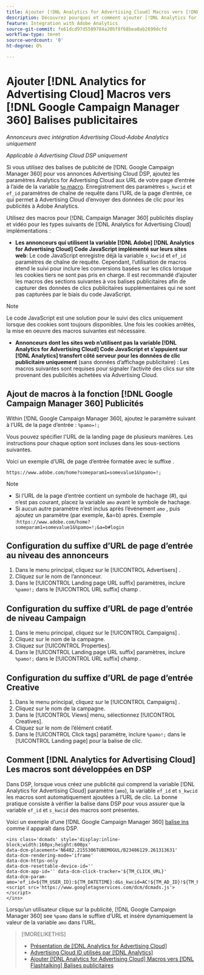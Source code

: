 ```yaml
---
title: Ajouter [!DNL Analytics for Advertising Cloud] Macros vers [!DNL Google Campaign Manager 360] Balises publicitaires
description: Découvrez pourquoi et comment ajouter [!DNL Analytics for Advertising Cloud] des macros à [!DNL Google Campaign Manager 360] balises publicitaires
feature: Integration with Adobe Analytics
source-git-commit: fe61dcd97d5509784a20bf8f68bea0ab2699dcfd
workflow-type: tm+mt
source-wordcount: '0'
ht-degree: 0%

---
```


# Ajouter [!DNL Analytics for Advertising Cloud] Macros vers [!DNL Google Campaign Manager 360] Balises publicitaires

*Annonceurs avec intégration Advertising Cloud-Adobe Analytics uniquement*

*Applicable à Advertising Cloud DSP uniquement*

Si vous utilisez des balises de publicité de [!DNL Google Campaign Manager 360] pour vos annonces Advertising Cloud DSP, ajoutez les paramètres Analytics for Advertising Cloud aux URL de votre page d’entrée à l’aide de la variable [`%p` macro](https://support.google.com/campaignmanager/table/6096962). Enregistrement des paramètres `s_kwcid` et `ef_id` paramètres de chaîne de requête dans l’URL de la page d’entrée, ce qui permet à Advertising Cloud d’envoyer des données de clic pour les publicités à Adobe Analytics.

Utilisez des macros pour [!DNL Campaign Manager 360] publicités display et vidéo pour les types suivants de [!DNL Analytics for Advertising Cloud] implémentations :

* **Les annonceurs qui utilisent la variable [!DNL Adobe] [!DNL Analytics for Advertising Cloud] Code JavaScript implémenté sur leurs sites web**: Le code JavaScript enregistre déjà la variable `s_kwcid` et `ef_id` paramètres de chaîne de requête. Cependant, l’utilisation de macros étend le suivi pour inclure les conversions basées sur les clics lorsque les cookies tiers ne sont pas pris en charge. Il est recommandé d’ajouter les macros des sections suivantes à vos balises publicitaires afin de capturer des données de clics publicitaires supplémentaires qui ne sont pas capturées par le biais du code JavaScript.

>[!NOTE]
>
>Le code JavaScript est une solution pour le suivi des clics uniquement lorsque des cookies sont toujours disponibles. Une fois les cookies arrêtés, la mise en oeuvre des macros suivantes est nécessaire.

* **Annonceurs dont les sites web n’utilisent pas la variable [!DNL Analytics for Advertising Cloud] Code JavaScript et s’appuient sur [!DNL Analytics] transfert côté serveur pour les données de clic publicitaire uniquement** (sans données d’affichage publicitaire) : Les macros suivantes sont requises pour signaler l’activité des clics sur site provenant des publicités achetées via Advertising Cloud.

## Ajout de macros à la fonction [!DNL Google Campaign Manager 360] Publicités

Within [!DNL Google Campaign Manager 360], ajoutez le paramètre suivant à l’URL de la page d’entrée : `%pamo=!;`

Vous pouvez spécifier l&#39;URL de la landing page de plusieurs manières. Les instructions pour chaque option sont incluses dans les sous-sections suivantes.

Voici un exemple d’URL de page d’entrée formatée avec le suffixe .

```
https://www.adobe.com/home?someparam1=somevalue1&%pamo=!;
```

>[!NOTE]
>
>
>* Si l’URL de la page d’entrée contient un symbole de hachage (#), qui n’est pas courant, placez la variable `amo` avant le symbole de hachage.
>* Si aucun autre paramètre n’est inclus après l’événement `amo` , puis ajoutez un paramètre (par exemple, &amp;a=b) après. Exemple :`https://www.adobe.com/home?someparam1=somevalue1&%pamo=!;&a=b#login`


## Configuration du suffixe d’URL de page d’entrée au niveau des annonceurs

1. Dans le menu principal, cliquez sur le [!UICONTROL Advertisers] .
1. Cliquez sur le nom de l’annonceur.
1. Dans le [!UICONTROL Landing page URL suffix] paramètres, inclure `%pamo!;` dans le [!UICONTROL URL suffix] champ .

## Configuration du suffixe d’URL de page d’entrée de niveau Campaign

1. Dans le menu principal, cliquez sur le [!UICONTROL Campaigns] .
1. Cliquez sur le nom de la campagne.
1. Cliquez sur [!UICONTROL Properties].
1. Dans le [!UICONTROL Landing page URL suffix] paramètres, inclure `%pamo!;` dans le [!UICONTROL URL suffix] champ .

## Configuration du suffixe d’URL de page d’entrée Creative

1. Dans le menu principal, cliquez sur le [!UICONTROL Campaigns] .
1. Cliquez sur le nom de la campagne.
1. Dans le [!UICONTROL Views] menu, sélectionnez [!UICONTROL Creatives].
1. Cliquez sur le nom de l’élément créatif.
1. Dans le [!UICONTROL Click tags] paramètre, inclure `%pamo!;` dans le [!UICONTROL Landing page] pour la balise de clic.

## Comment [!DNL Analytics for Advertising Cloud] Les macros sont développées en DSP

Dans DSP, lorsque vous créez une publicité qui comprend la variable [!DNL Analytics for Advertising Cloud] paramètre (`amo`), la variable `ef_id` et `s_kwcid` les macros sont automatiquement ajoutées à l’URL de clic. La bonne pratique consiste à vérifier la balise dans DSP pour vous assurer que la variable `ef_id` et `s_kwcid` des macros sont présentes.

Voici un exemple d’une [!DNL Google Campaign Manager 360] [balise ins](https://support.google.com/campaignmanager/answer/6080468) comme il apparaît dans DSP.

```
<ins class='dcmads' style='display:inline-block;width:160px;height:600px'
data-dcm-placement='N6482.2155306TUBEMOGUL/B23486129.261313631'
data-dcm-rendering-mode='iframe'
data-dcm-https-only
data-dcm-resettable-device-id=''
data-dcm-app-id='' data-dcm-click-tracker='${TM_CLICK_URL}'
data-dcm-param-amo='ef_id=${TM_USER_ID}:${TM_DATETIME}:d&s_kwcid=AC!${TM_AD_ID}!${TM_PLACEMENT_ID}'>
<script src='https://www.googletagservices.com/dcm/dcmads.js'></script>
</ins>
```

Lorsqu’un utilisateur clique sur la publicité, [!DNL Google Campaign Manager 360] see `%pamo` dans le suffixe d’URL et insère dynamiquement la valeur de la variable `amo` dans l’URL.


>[!MORELIKETHIS]
>
>* [Présentation de [!DNL Analytics for Advertising Cloud]](overview.md)
>* [Advertising Cloud ID utilisés par [!DNL Analytics]](/help/integrations/analytics/ids.md)
>* [Ajouter [!DNL Analytics for Advertising Cloud] Macros vers [!DNL Flashtalking] Balises publicitaires](macros-flashtalking.md)

